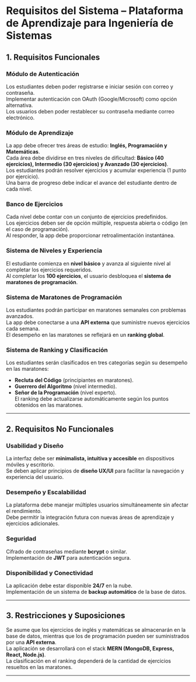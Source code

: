 # **Requisitos del Sistema – Plataforma de Aprendizaje para Ingeniería de Sistemas**

## **1. Requisitos Funcionales**

### **Módulo de Autenticación**
Los estudiantes deben poder registrarse e iniciar sesión con correo y contraseña.  
Implementar autenticación con OAuth (Google/Microsoft) como opción alternativa.  
Los usuarios deben poder restablecer su contraseña mediante correo electrónico.  

### **Módulo de Aprendizaje**
La app debe ofrecer tres áreas de estudio: **Inglés, Programación y Matemáticas**.  
Cada área debe dividirse en tres niveles de dificultad: **Básico (40 ejercicios), Intermedio (30 ejercicios) y Avanzado (30 ejercicios)**.  
Los estudiantes podrán resolver ejercicios y acumular experiencia (1 punto por ejercicio).  
Una barra de progreso debe indicar el avance del estudiante dentro de cada nivel.  

### **Banco de Ejercicios**
Cada nivel debe contar con un conjunto de ejercicios predefinidos.  
Los ejercicios deben ser de opción múltiple, respuesta abierta o código (en el caso de programación).  
Al responder, la app debe proporcionar retroalimentación instantánea.  

### **Sistema de Niveles y Experiencia**
El estudiante comienza en **nivel básico** y avanza al siguiente nivel al completar los ejercicios requeridos.  
Al completar los **100 ejercicios**, el usuario desbloquea el **sistema de maratones de programación**.  

### **Sistema de Maratones de Programación**
Los estudiantes podrán participar en maratones semanales con problemas avanzados.  
La app debe conectarse a una **API externa** que suministre nuevos ejercicios cada semana.  
 El desempeño en las maratones se reflejará en un **ranking global**.  

### **Sistema de Ranking y Clasificación**
 Los estudiantes serán clasificados en tres categorías según su desempeño en las maratones:  
   - **Recluta del Código** (principiantes en maratones).  
   - **Guerrero del Algoritmo** (nivel intermedio).  
   - **Señor de la Programación** (nivel experto).  
 El ranking debe actualizarse automáticamente según los puntos obtenidos en las maratones.  

---

## **2. Requisitos No Funcionales**

### **Usabilidad y Diseño**
 La interfaz debe ser **minimalista, intuitiva y accesible** en dispositivos móviles y escritorio.  
 Se deben aplicar principios de **diseño UX/UI** para facilitar la navegación y experiencia del usuario.  

### **Desempeño y Escalabilidad**
 La plataforma debe manejar múltiples usuarios simultáneamente sin afectar el rendimiento.  
 Debe permitir la integración futura con nuevas áreas de aprendizaje y ejercicios adicionales.  

### **Seguridad**
 Cifrado de contraseñas mediante **bcrypt** o similar.  
 Implementación de **JWT** para autenticación segura.    

### **Disponibilidad y Conectividad**
 La aplicación debe estar disponible **24/7** en la nube.  
 Implementación de un sistema de **backup automático** de la base de datos.  

---

## **3. Restricciones y Suposiciones**
Se asume que los ejercicios de inglés y matemáticas se almacenarán en la base de datos, mientras que los de programación pueden ser suministrados por una **API externa**.  
La aplicación se desarrollará con el stack **MERN (MongoDB, Express, React, Node.js)**.  
La clasificación en el ranking dependerá de la cantidad de ejercicios resueltos en las maratones.  

---
